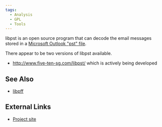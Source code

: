 ```yaml
---
tags:
  - Analysis
  - GPL
  - Tools
---
```

libpst is an open source program that can decode the email messages stored in a
[Microsoft Outlook "pst" file](personal_folder_file_(pab,_pst,_ost).md).

There appear to be two versions of libpst available.

* <http://www.five-ten-sg.com/libpst/> which is actively being developed

## See Also

* [libpff](libpff.md)

## External Links

* [Project site](http://www.five-ten-sg.com/libpst/)
